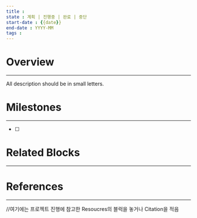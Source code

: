 ```yaml
---
title :
state : 계획 | 진행중 | 완료 | 중단
start-date : {{date}}
end-date : YYYY-MM
tags :
---
```

# Overview
---
All description should be in small letters.

# Milestones
---
- [ ] 


# Related Blocks
---


# References
---
//여기에는 프로젝트 진행에 참고한 Resoucres의 블럭을 놓거나 Citation을 적음